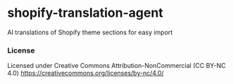 # shopify-translation-agent
AI translations of Shopify theme sections for easy import

### License
Licensed under Creative Commons Attribution-NonCommercial (CC BY-NC 4.0)
https://creativecommons.org/licenses/by-nc/4.0/
